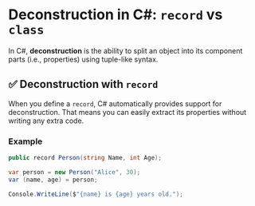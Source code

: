 # Deconstruction in C#: `record` vs `class`

In C#, **deconstruction** is the ability to split an object into its component parts (i.e., properties) using tuple-like syntax.

## ✅ Deconstruction with `record`

When you define a `record`, C# automatically provides support for deconstruction. That means you can easily extract its properties without writing any extra code.

### Example

```csharp
public record Person(string Name, int Age);

var person = new Person("Alice", 30);
var (name, age) = person;

Console.WriteLine($"{name} is {age} years old.");
